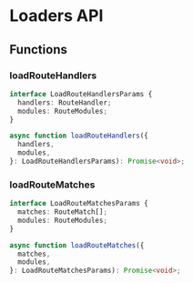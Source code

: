 # Loaders API

## Functions

### loadRouteHandlers

```typescript
interface LoadRouteHandlersParams {
  handlers: RouteHandler;
  modules: RouteModules;
}

async function loadRouteHandlers({
  handlers,
  modules,
}: LoadRouteHandlersParams): Promise<void>;
```

### loadRouteMatches

```typescript
interface LoadRouteMatchesParams {
  matches: RouteMatch[];
  modules: RouteModules;
}

async function loadRouteMatches({
  matches,
  modules,
}: LoadRouteMatchesParams): Promise<void>;
```
